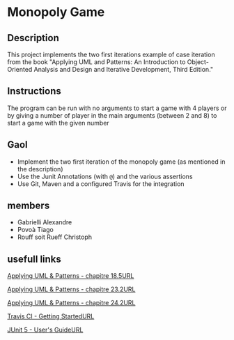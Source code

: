 # Monopoly Game

## Description

This project implements the two first iterations example of case iteration from the book "Applying UML and Patterns: An Introduction to Object-Oriented Analysis and Design and Iterative Development, Third Edition."

## Instructions

The program can be run with no arguments to start a game with 4 players or by giving a number of player in the main arguments (between 2 and 8) to start a game with the given number

## Gaol

- Implement the two first iteration of the monopoly game (as mentioned in the description)
- Use the Junit Annotations (with `@`) and the various assertions
- Use Git, Maven and a configured Travis for the integration

## members

- Gabrielli Alexandre
- Povoà Tiago
- Rouff soit Rueff Christoph

## usefull links

[Applying UML & Patterns - chapitre 18.5URL](https://cyberlearn.hes-so.ch/mod/url/view.php?id=960703)

[Applying UML & Patterns - chapitre 23.2URL](https://cyberlearn.hes-so.ch/mod/url/view.php?id=960705)

[Applying UML & Patterns - chapitre 24.2URL](https://cyberlearn.hes-so.ch/mod/url/view.php?id=960706)

[Travis CI - Getting StartedURL](https://cyberlearn.hes-so.ch/mod/url/view.php?id=960707)

[JUnit 5 - User's GuideURL](https://cyberlearn.hes-so.ch/mod/url/view.php?id=960709)